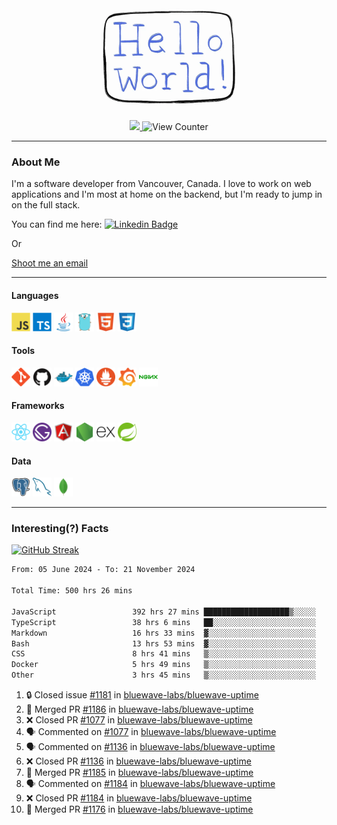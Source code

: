 <div align="center">
    <img src="./img/hello_world.webp" height="200px" width="">
    <div>
        <a href="https://www.linkedin.com/in/ajhollid">
            <img src="https://img.shields.io/badge/LinkedIn-blue"/>
        </a>
        <img src="https://komarev.com/ghpvc/?username=ajhollid&color=yellow" alt="View Counter">
    </div>
</div>

---

### About Me

I'm a software developer from Vancouver, Canada. I love to work on web applications and I'm most at home on the backend, but I'm ready to jump in on the full stack.

You can find me here: [![Linkedin Badge](https://img.shields.io/badge/-ajhollid-blue?style=flat&logo=Linkedin&logoColor=white)](https://www.linkedin.com/in/ajhollid)

Or

[Shoot me an email](mailto:ajhollid@gmail.com)

---

#### Languages

<div>
    <img src="./img/devicons/javascript-original.svg" width=30 height=30 alt="JavaScript">
    <img src="/img/devicons/typescript-original.svg" width=30 height=30 alt="TypeScript">
    <img src="./img/devicons/java-original.svg" width=30 height=30 alt="Java">
    <img src="./img/devicons/go-original.svg" width=30 height=30 alt="Golang">
    <img src="./img/devicons/html5-original.svg" width=30 height=30 alt="HTML 5">
    <img src="./img/devicons/css3-original.svg" width=30 height=30 alt="CSS 3">
</div>

#### Tools

<div>
    <img src="./img/devicons/git-original.svg" width=30 height=30 alt="Git">
    <img src="./img/devicons/github-original.svg" width=30 height=30 alt="Github">
    <img src="./img/devicons/docker-original.svg" width=30 
    height=30 alt="Docker">
    <img src="./img/devicons/kubernetes-original.svg" width=30 height=30 alt="K8">
    <img src="./img/devicons/prometheus-original.svg" width=30 height=30 alt="Prometheus">
    <img src="./img/devicons/grafana-original.svg" width=30 height=30 alt="Grafana">
    <img src="./img/devicons/nginx-original.svg" width=30 height=30 alt="Nginx">
</div>

#### Frameworks

<div>
    <img src="./img/devicons/react-original.svg" width=30 height=30 alt="React">
    <img src="./img/devicons/gatsby-original.svg" width=30 height=30 alt="Gatsby">
    <img src="./img/devicons/angularjs-original.svg" width=30 height=30 alt="AngularJS">
    <img src="./img/devicons/nodejs-original.svg" width=30 height=30 alt="NodeJS">
    <img src="./img/devicons/express-original.svg" width=30 height=30 alt="Express">
    <img src="./img/devicons/spring-original.svg" width=30 height=30 alt="Spring">
</div>

#### Data

<div>
    <img src="./img/devicons/postgresql-original.svg" width=30 height=30 alt="Postgresql">
    <img src="./img/devicons/mysql-original.svg" width=30 height=30 alt="Mysql">
    <img src="./img/devicons/mongodb-original.svg" width=30 height=30 alt="MongoDB">
</div>

---

### Interesting(?) Facts

[![GitHub Streak](http://github-readme-streak-stats.herokuapp.com?user=ajhollid)](https://git.io/streak-stats)

 <!--START_SECTION:waka-->

```txt
From: 05 June 2024 - To: 21 November 2024

Total Time: 500 hrs 26 mins

JavaScript                 392 hrs 27 mins ███████████████████▒░░░░░   77.84 %
TypeScript                 38 hrs 6 mins   ██░░░░░░░░░░░░░░░░░░░░░░░   07.56 %
Markdown                   16 hrs 33 mins  ▓░░░░░░░░░░░░░░░░░░░░░░░░   03.28 %
Bash                       13 hrs 53 mins  ▓░░░░░░░░░░░░░░░░░░░░░░░░   02.75 %
CSS                        8 hrs 41 mins   ▒░░░░░░░░░░░░░░░░░░░░░░░░   01.72 %
Docker                     5 hrs 49 mins   ▒░░░░░░░░░░░░░░░░░░░░░░░░   01.16 %
Other                      3 hrs 45 mins   ▒░░░░░░░░░░░░░░░░░░░░░░░░   00.75 %
```

<!--END_SECTION:waka-->


<!--START_SECTION:activity-->
1. 🔒 Closed issue [#1181](https://github.com/bluewave-labs/bluewave-uptime/issues/1181) in [bluewave-labs/bluewave-uptime](https://github.com/bluewave-labs/bluewave-uptime)
2. 🎉 Merged PR [#1186](https://github.com/bluewave-labs/bluewave-uptime/pull/1186) in [bluewave-labs/bluewave-uptime](https://github.com/bluewave-labs/bluewave-uptime)
3. ❌ Closed PR [#1077](https://github.com/bluewave-labs/bluewave-uptime/pull/1077) in [bluewave-labs/bluewave-uptime](https://github.com/bluewave-labs/bluewave-uptime)
4. 🗣 Commented on [#1077](https://github.com/bluewave-labs/bluewave-uptime/pull/1077#issuecomment-2495214116) in [bluewave-labs/bluewave-uptime](https://github.com/bluewave-labs/bluewave-uptime)
5. 🗣 Commented on [#1136](https://github.com/bluewave-labs/bluewave-uptime/pull/1136#issuecomment-2495213848) in [bluewave-labs/bluewave-uptime](https://github.com/bluewave-labs/bluewave-uptime)
6. ❌ Closed PR [#1136](https://github.com/bluewave-labs/bluewave-uptime/pull/1136) in [bluewave-labs/bluewave-uptime](https://github.com/bluewave-labs/bluewave-uptime)
7. 🎉 Merged PR [#1185](https://github.com/bluewave-labs/bluewave-uptime/pull/1185) in [bluewave-labs/bluewave-uptime](https://github.com/bluewave-labs/bluewave-uptime)
8. 🗣 Commented on [#1184](https://github.com/bluewave-labs/bluewave-uptime/pull/1184#issuecomment-2495211827) in [bluewave-labs/bluewave-uptime](https://github.com/bluewave-labs/bluewave-uptime)
9. ❌ Closed PR [#1184](https://github.com/bluewave-labs/bluewave-uptime/pull/1184) in [bluewave-labs/bluewave-uptime](https://github.com/bluewave-labs/bluewave-uptime)
10. 🎉 Merged PR [#1176](https://github.com/bluewave-labs/bluewave-uptime/pull/1176) in [bluewave-labs/bluewave-uptime](https://github.com/bluewave-labs/bluewave-uptime)
<!--END_SECTION:activity-->
